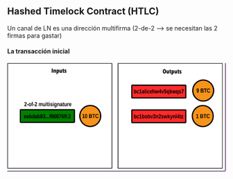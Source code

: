 ## Hashed Timelock Contract (HTLC)

Un canal de LN es una dirección multifirma (2-de-2 --> se necesitan las 2 firmas para gastar)

#### La transacción inicial

<p align="center">
  <img src="img_lightningnetwork/1.png?raw=true" alt="Transacción inicial"/>
</p>